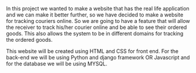 In this project we wanted to make a website that has the real life application and we can make it better further, so we have decided to make a website for tracking couriers online. So we are going to have a feature that will allow the receiver to track his/her courier online and be able to see their ordered goods. This also allows the system to be in different domains for tracking the ordered goods.

This website will be created using HTML and CSS for front end. For the back-end we will be using Python and django framework OR Javascript and for the database we will be using MYSQL.



